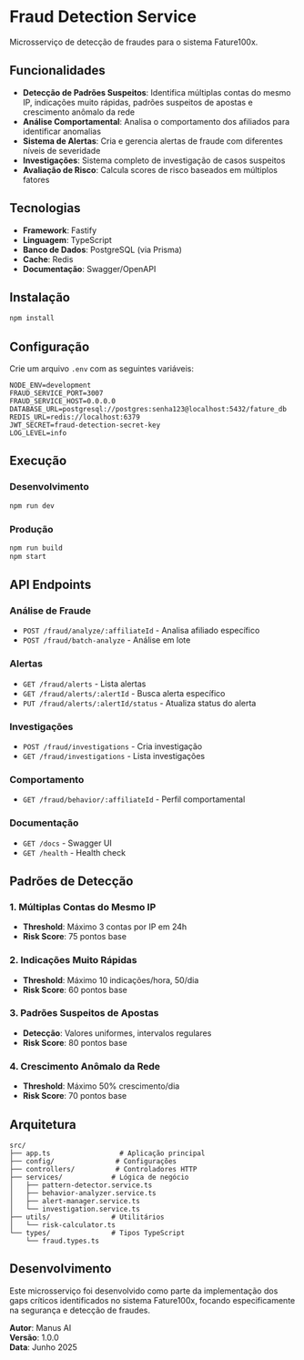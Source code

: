 # Fraud Detection Service

Microsserviço de detecção de fraudes para o sistema Fature100x.

## Funcionalidades

- **Detecção de Padrões Suspeitos**: Identifica múltiplas contas do mesmo IP, indicações muito rápidas, padrões suspeitos de apostas e crescimento anômalo da rede
- **Análise Comportamental**: Analisa o comportamento dos afiliados para identificar anomalias
- **Sistema de Alertas**: Cria e gerencia alertas de fraude com diferentes níveis de severidade
- **Investigações**: Sistema completo de investigação de casos suspeitos
- **Avaliação de Risco**: Calcula scores de risco baseados em múltiplos fatores

## Tecnologias

- **Framework**: Fastify
- **Linguagem**: TypeScript
- **Banco de Dados**: PostgreSQL (via Prisma)
- **Cache**: Redis
- **Documentação**: Swagger/OpenAPI

## Instalação

```bash
npm install
```

## Configuração

Crie um arquivo `.env` com as seguintes variáveis:

```env
NODE_ENV=development
FRAUD_SERVICE_PORT=3007
FRAUD_SERVICE_HOST=0.0.0.0
DATABASE_URL=postgresql://postgres:senha123@localhost:5432/fature_db
REDIS_URL=redis://localhost:6379
JWT_SECRET=fraud-detection-secret-key
LOG_LEVEL=info
```

## Execução

### Desenvolvimento
```bash
npm run dev
```

### Produção
```bash
npm run build
npm start
```

## API Endpoints

### Análise de Fraude
- `POST /fraud/analyze/:affiliateId` - Analisa afiliado específico
- `POST /fraud/batch-analyze` - Análise em lote

### Alertas
- `GET /fraud/alerts` - Lista alertas
- `GET /fraud/alerts/:alertId` - Busca alerta específico
- `PUT /fraud/alerts/:alertId/status` - Atualiza status do alerta

### Investigações
- `POST /fraud/investigations` - Cria investigação
- `GET /fraud/investigations` - Lista investigações

### Comportamento
- `GET /fraud/behavior/:affiliateId` - Perfil comportamental

### Documentação
- `GET /docs` - Swagger UI
- `GET /health` - Health check

## Padrões de Detecção

### 1. Múltiplas Contas do Mesmo IP
- **Threshold**: Máximo 3 contas por IP em 24h
- **Risk Score**: 75 pontos base

### 2. Indicações Muito Rápidas
- **Threshold**: Máximo 10 indicações/hora, 50/dia
- **Risk Score**: 60 pontos base

### 3. Padrões Suspeitos de Apostas
- **Detecção**: Valores uniformes, intervalos regulares
- **Risk Score**: 80 pontos base

### 4. Crescimento Anômalo da Rede
- **Threshold**: Máximo 50% crescimento/dia
- **Risk Score**: 70 pontos base

## Arquitetura

```
src/
├── app.ts                 # Aplicação principal
├── config/               # Configurações
├── controllers/          # Controladores HTTP
├── services/            # Lógica de negócio
│   ├── pattern-detector.service.ts
│   ├── behavior-analyzer.service.ts
│   ├── alert-manager.service.ts
│   └── investigation.service.ts
├── utils/               # Utilitários
│   └── risk-calculator.ts
└── types/               # Tipos TypeScript
    └── fraud.types.ts
```

## Desenvolvimento

Este microsserviço foi desenvolvido como parte da implementação dos gaps críticos identificados no sistema Fature100x, focando especificamente na segurança e detecção de fraudes.

**Autor**: Manus AI  
**Versão**: 1.0.0  
**Data**: Junho 2025

